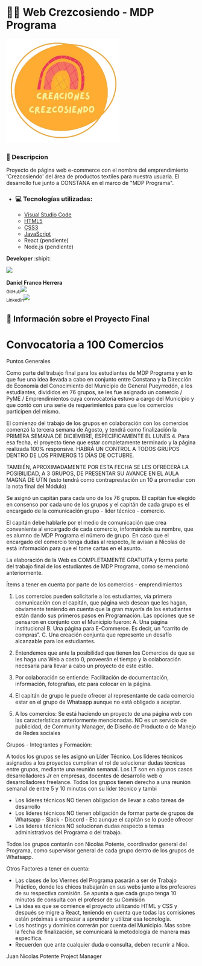 # 🧵🧶 Web Crezcosiendo - MDP Programa

<img src="/img/logo_original.png" width="300px" alt="Imagen emprendimiento Crezcosiendo">

### :bookmark_tabs: Descripcion

Proyecto de página web e-commerce con el nombre del emprendimiento 'Crezcosiendo' del área de productos textiles para nuestra usuaria. El desarrollo fue junto a CONSTANA en el marco de "MDP Programa".

- ### :computer: Tecnologías utilizadas:

    - [Visual Studio Code](https://code.visualstudio.com/)
    - [HTML5](https://lenguajehtml.com/html/)
    - [CSS3](https://lenguajecss.com/css/)
    - [JavaScript](https://lenguajejs.com/javascript/)
    - React (pendiente)
    - Node.js (pendiente)

**Developer** :shipit:

<img src="https://media.licdn.com/dms/image/D4D03AQGfvdtFH5rngw/profile-displayphoto-shrink_800_800/0/1695088203489?e=1703116800&v=beta&t=7iFIWF6diC9KBRH6voAP5QcoxzDR7SZJshkH4bDUL2E" width=115>

**Daniel Franco Herrera**<br>
[<sub>GitHub</sub>](https://github.com/DanielHerrer)<img src="https://i.postimg.cc/hPxhb2YB/icons8-github-50.png" width =16><br>
[<sub>LinkedIn</sub>](https://www.linkedin.com/in/danielfrancoherrera/)<img src="https://i.postimg.cc/C5LJHycc/icons8-linkedin-48.png" width =16>

## 📝 Información sobre el Proyecto Final

# Convocatoria a 100 Comercios

Puntos Generales

Como parte del trabajo final para los estudiantes de MDP Programa y en lo que fue una idea llevada a cabo en conjunto entre Constana y la Dirección de Economía del Conocimiento del Municipio de General Pueyrredón, a los estudiantes, divididos en 76 grupos, se les fue asignado un comercio / PyME / Emprendimientos cuya convocatoria estuvo a cargo del Municipio y que contó con una serie de requerimientos para que los comercios participen del mismo. 

El comienzo del trabajo de los grupos en colaboración con los comercios comenzó la tercera semana de Agosto, y tendrá como finalización la PRIMERA SEMANA DE DICIEMBRE, ESPECÍFICAMENTE EL LUNES 4. Para esa fecha, el proyecto tiene que estar completamente terminado y la página realizada 100% responsive. HABRÁ UN CONTROL A TODOS GRUPOS DENTRO DE LOS PRIMEROS 15 DÍAS DE OCTUBRE. 

TAMBIÉN, APROXIMADAMENTE POR ESTA FECHA SE LES OFRECERÁ LA POSIBILIDAD, A 3 GRUPOS, DE PRESENTAR SU AVANCE EN EL AULA MAGNA DE UTN (esto tendrá como contraprestación un 10 a promediar con la nota final del Módulo)

Se asignó un capitán para cada uno de los 76 grupos. El capitán fue elegido en consenso por cada uno de los grupos y el capitán de cada grupo es el encargado de la comunicación grupo - líder técnico - comercio. 

El capitán debe hablarle por el medio de comunicación que crea conveniente al encargado de cada comercio, informándole su nombre, que es alumno de MDP Programa el número de grupo. En caso que el encargado del comercio tenga dudas al respecto, le avisan a Nicolas de está información para que el tome cartas en el asunto.

La elaboración de la Web es COMPLETAMENTE GRATUITA y forma parte del trabajo final de los estudiantes de MDP Programa, como se mencionó anteriormente.

Ítems a tener en cuenta por parte de los comercios - emprendimientos
 
1.	Los comercios pueden solicitarle a los estudiantes, vía primera comunicación con el capitán, que página web desean que les hagan, obviamente teniendo en cuenta que la gran mayoría de los estudiantes están dando sus primeros pasos en Programación. Las opciones que se pensaron en conjunto con el Municipio fueron: A. Una página institucional
B. Una página para E-Commerce. Es decir, un “carrito de compras”. 
C. Una creación conjunta que represente un desafío alcanzable para los estudiantes. 

2.	Entendemos que ante la posibilidad que tienen los Comercios de que se les haga una Web a costo 0, proveerán el tiempo y la colaboración necesaria para llevar a cabo un proyecto de este estilo.
3.	Por colaboración se entiende: Facilitación de documentación, información, fotografías, etc para colocar en la página. 
4.	El capitán de grupo le puede ofrecer al representante de cada comercio estar en el grupo de Whatsapp aunque no está obligado a aceptar.
5.	A los comercios: Se está haciendo un proyecto de una página web con las características anteriormente mencionadas. NO es un servicio de publicidad, de Community Manager, de Diseño de Producto o de Manejo de Redes sociales

Grupos - Integrantes y Formación:

A todos los grupos se les asignó un Líder Técnico. Los líderes técnicos asignados a los proyectos cumpliran el rol de solucionar dudas técnicas entre grupos, mediante una reunión semanal. Los LT son en algunos casos desarrolladores Jr en empresas, docentes de desarrollo web o desarrolladores freelance. Todos los grupos tienen derecho a una reunión semanal de entre 5 y 10 minutos con su líder técnico y tambi
-	Los líderes técnicos NO tienen obligacion de llevar a cabo tareas de desarrollo
-	Los líderes técnicos NO tienen obligación de formar parte de grupos de Whatsapp - Slack - Discord - Etc aunque el capitán se lo puede ofrecer
-	Los líderes técnicos NO solucionan dudas respecto a temas administrativos del Programa o del trabajo.

Todos los grupos contarán con Nicolas Potente, coordinador general del Programa, como supervisor general de cada grupo dentro de los grupos de Whatsapp.

Otros Factores a tener en cuenta:
-	Las clases de los Viernes del Programa pasarán a ser de Trabajo Práctico, donde los chicos trabajarán en sus webs junto a los profesores de su respectiva comisión. Se apunta a que cada grupo tenga 10 minutos de consulta con el profesor de su Comisión
-	La idea es que se comience el proyecto utilizando HTML y CSS y después se migre a React, teniendo en cuenta que todas las comisiones están próximas a empezar a aprender y utilizar esa tecnología. 
-	Los hostings y dominios correrán por cuenta del Municipio. Mas sobre la fecha de finalización, se comunicará la metodología de manera mas específica.
-	Recuerden que ante cualquier duda o consulta, deben recurrir a Nico. 

Juan Nicolas Potente
Project Manager


